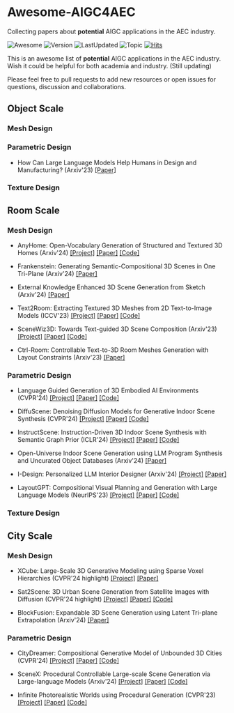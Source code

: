 # Awesome-AIGC4AEC
Collecting papers about **potential** AIGC applications in the AEC industry.

![Awesome](https://awesome.re/badge.svg) ![Version](https://img.shields.io/badge/Version-1.0-ff69b4.svg) ![LastUpdated](https://img.shields.io/badge/LastUpdated-2024.4-lightgrey.svg) ![Topic](https://img.shields.io/badge/Topic-AIGC--For--AEC--Industry-yellow.svg?logo=github) [![Hits](https://hits.seeyoufarm.com/api/count/incr/badge.svg?url=https%3A%2F%2Fgithub.com%2FTHUCBIMS%2FAwesome-AIGC4AEC&count_bg=%2379C83D&title_bg=%23555555&icon=&icon_color=%23E7E7E7&title=hits&edge_flat=false)](https://hits.seeyoufarm.com)

This is an awesome list of **potential** AIGC applications in the AEC industry. Wish it could be helpful for both academia and industry. (Still updating)

Please feel free to pull requests to add new resources or open issues for questions, discussion and collaborations.


## Object Scale

### Mesh Design

### Parametric Design
* How Can Large Language Models Help Humans in Design and Manufacturing? (Arxiv'23) [[Paper]](https://arxiv.org/pdf/2307.14377) 
### Texture Design

## Room Scale

### Mesh Design

* AnyHome: Open-Vocabulary Generation of Structured and Textured 3D Homes (Arxiv'24) [[Project]](https://freddierao.github.io/AnyHome/) [[Paper]](https://arxiv.org/pdf/2312.06644) [[Code]](https://github.com/FreddieRao/anyhome_github)

* Frankenstein: Generating Semantic-Compositional 3D Scenes in One Tri-Plane (Arxiv'24) [[Paper]](https://arxiv.org/pdf/2403.16210)

* External Knowledge Enhanced 3D Scene Generation from Sketch (Arxiv'24) [[Paper]](https://arxiv.org/pdf/2403.14121)

* Text2Room: Extracting Textured 3D Meshes from 2D Text-to-Image Models (ICCV'23) [[Project]](https://lukashoel.github.io/text-to-room/) [[Paper]](https://lukashoel.github.io/text-to-room/static/images/Text2Room.pdf) [[Code]](https://github.com/lukasHoel/text2room)

* SceneWiz3D: Towards Text-guided 3D Scene Composition (Arxiv'23) [[Project]](https://zqh0253.github.io/SceneWiz3D/) [[Paper]](https://zqh0253.github.io/SceneWiz3D/media/scenewiz3d.pdf) [[Code]](https://github.com/zqh0253/SceneWiz3D)

* Ctrl-Room: Controllable Text-to-3D Room Meshes Generation with Layout Constraints (Arxiv'23) [[Paper]](https://arxiv.org/pdf/2310.03602v1)

### Parametric Design

* Language Guided Generation of 3D Embodied AI Environments (CVPR'24) [[Project]](https://yueyang1996.github.io/holodeck/) [[Paper]](https://yueyang1996.github.io/papers/holodeck.pdf) [[Code]](https://github.com/allenai/Holodeck)

* DiffuScene: Denoising Diffusion Models for Generative Indoor Scene Synthesis (CVPR'24) [[Project]](https://tangjiapeng.github.io/projects/DiffuScene/) [[Paper]](https://arxiv.org/pdf/2303.14207) [[Code]](https://github.com/tangjiapeng/DiffuScene?tab=readme-ov-file)

* InstructScene: Instruction-Driven 3D Indoor Scene Synthesis with Semantic Graph Prior (ICLR'24) [[Project]](https://chenguolin.github.io/projects/InstructScene/) [[Paper]](https://arxiv.org/pdf/2402.04717) [[Code]](https://github.com/chenguolin/InstructScene)

* Open-Universe Indoor Scene Generation using LLM Program Synthesis and Uncurated Object Databases (Arxiv'24) [[Paper]](https://arxiv.org/pdf/2403.09675)

* I-Design: Personalized LLM Interior Designer (Arxiv'24) [[Project]](https://atcelen.github.io/I-Design/) [[Paper]](https://arxiv.org/pdf/2404.02838)

* LayoutGPT: Compositional Visual Planning and Generation with Large Language Models (NeurIPS'23) [[Project]](https://layoutgpt.github.io/) [[Paper]](https://arxiv.org/pdf/2305.15393) [[Code]](https://github.com/weixi-feng/LayoutGPT)
  
### Texture Design

## City Scale

### Mesh Design

* XCube: Large-Scale 3D Generative Modeling using Sparse Voxel Hierarchies (CVPR'24 highlight) [[Project]](https://research.nvidia.com/labs/toronto-ai/xcube/) [[Paper]](https://research.nvidia.com/labs/toronto-ai/xcube/assets/paper.pdf)

* Sat2Scene: 3D Urban Scene Generation from Satellite Images with Diffusion (CVPR'24 highlight) [[Project]](https://shinkyo0513.github.io/Sat2Scene/) [[Paper]](https://arxiv.org/pdf/2401.10786) [[Code]](https://github.com/shinkyo0513/Sat2Scene)

* BlockFusion: Expandable 3D Scene Generation using Latent Tri-plane Extrapolation (Arxiv'24) [[Paper]](https://arxiv.org/pdf/2401.17053)

### Parametric Design

* CityDreamer: Compositional Generative Model of Unbounded 3D Cities (CVPR'24) [[Project]](https://www.infinitescript.com/project/city-dreamer/) [[Paper]](https://arxiv.org/pdf/2309.00610) [[Code]](https://github.com/hzxie/CityDreamer)

* SceneX: Procedural Controllable Large-scale Scene Generation via Large-language Models (Arxiv'24) [[Project]](https://scenex-lab.github.io/) [[Paper]](https://arxiv.org/pdf/2403.15698) [[Code]](https://github.com/SceneX-LAB/SceneX-LAB)

* Infinite Photorealistic Worlds using Procedural Generation (CVPR'23) [[Project]](https://infinigen.org/) [[Paper]](https://arxiv.org/pdf/2306.09310) [[Code]](https://github.com/princeton-vl/infinigen)
